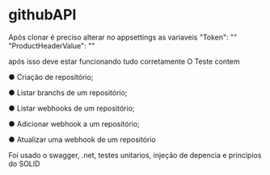 # githubAPI
Após clonar é preciso alterar no appsettings as variaveis 
  "Token": ""
  "ProductHeaderValue": ""

após isso deve estar funcionando tudo corretamente
O Teste contem

● Criação de repositório;

● Listar branchs de um repositório;

● Listar webhooks de um repositório;

● Adicionar webhook a um repositório;

● Atualizar uma webhook de um repositório

Foi usado o swagger, .net, testes unitarios, injeção de depencia e principios do SOLID 
